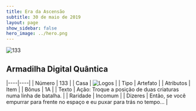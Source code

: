 ```yaml
---
title: Era da Ascensão
subtitle: 30 de maio de 2019
layout: page
show_sidebar: false
hero_image: ../hero.png
---
```


![133](https://cdn.keyforgegame.com/media/card_front/pt/435_133_5FR2HXRH85WG_pt.png)

## Armadilha Digital Quântica

|----|----|
| Número | 133 |
| Casa | ![Logos](https://archonarcana.com/images/thumb/c/ce/Logos.png/22px-Logos.png "Logos") |
| Tipo | Artefato |
| Atributos | Item |
| Bônus | 1A |
| Texto | Ação: Troque a posição de duas criaturas numa linha de batalha. |
| Raridade | Incomum |
| Dizeres | Então, se você empurrar para frente no espaço  e eu puxar para trás no tempo… |
